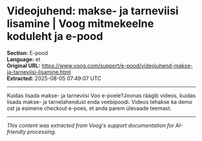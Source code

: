 # Videojuhend: makse- ja tarneviisi lisamine | Voog mitmekeelne koduleht ja e-pood

**Section:** E-pood  
**Language:** et  
**Original URL:** https://www.voog.com/support/e-pood/videojuhend-makse-ja-tarneviisi-lisamine.html  
**Extracted:** 2025-08-05 07:49:07 UTC

---

Kuidas lisada makse- ja tarneviisi Voo e-poele?Joonas räägib videos, kuidas lisada makse- ja tarnelahendust enda
veebipoodi. Videos tehakse ka demo ost ja
esimene checkout e-poes, et anda parem ülevaade teemast.

---

*This content was extracted from Voog's support documentation for AI-friendly processing.*
